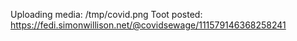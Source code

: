 Uploading media: /tmp/covid.png
Toot posted: https://fedi.simonwillison.net/@covidsewage/111579146368258241
